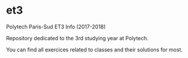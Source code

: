 # et3
Polytech Paris-Sud ET3 Info (2017-2018)

Repository dedicated to the 3rd studying year at Polytech.

You can find all exercices related to classes and their solutions for most.

